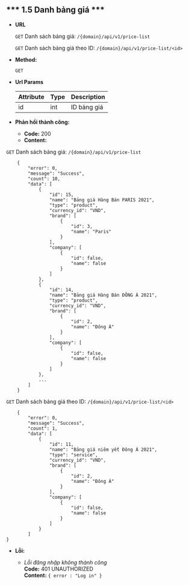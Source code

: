 
*** 1.5 Danh bảng giá ***
----

* **URL**

    `GET` Danh sách bảng giá: 
    `/{domain}/api/v1/price-list`
  
    `GET` Danh sách bảng giá theo ID:
    `/{domain}/api/v1/price-list/<id>`
  

* **Method:**

    `GET`

* **Url Params**
  
  | Attribute| Type | Description |
  |---|---|---|
  | id | int  | ID bảng giá |

* **Phản hồi thành công:**
    * **Code:** 200 <br />
    * **Content:** <br />
  
`GET` Danh sách bảng giá: 
    `/{domain}/api/v1/price-list`
  
```buildoutcfg
    {
        "error": 0,
        "message": "Success",
        "count": 10,
        "data": [
            {
                "id": 15,
                "name": "Bảng giá Hàng Bán PARIS 2021",
                "type": "product",
                "currency_id": "VND",
                "brand": [
                    {
                        "id": 3,
                        "name": "Paris"
                    }
                ],
                "company": [
                    {
                        "id": false,
                        "name": false
                    }
                ]
            },
            {
                "id": 14,
                "name": "Bảng giá Hàng Bán ĐÔNG Á 2021",
                "type": "product",
                "currency_id": "VND",
                "brand": [
                    {
                        "id": 2,
                        "name": "Đông Á"
                    }
                ],
                "company": [
                    {
                        "id": false,
                        "name": false
                    }
                ]
            },
            ...
        ]
    }
```
`GET` Danh sách bảng giá theo ID:
  `/{domain}/api/v1/price-list/<id>`
```buildoutcfg
    {
        "error": 0,
        "message": "Success",
        "count": 1,
        "data": [
            {
                "id": 11,
                "name": "Bảng giá niêm yết Đông Á 2021",
                "type": "service",
                "currency_id": "VND",
                "brand": [
                    {
                        "id": 2,
                        "name": "Đông Á"
                    }
                ],
                "company": [
                    {
                        "id": false,
                        "name": false
                    }
                ]
            }
        ]
}
```
* **Lỗi:**

  * _Lỗi đăng nhập không thành công_ <br />
    **Code:** 401 UNAUTHORIZED <br />
    **Content:** `{ error : "Log in" }`
